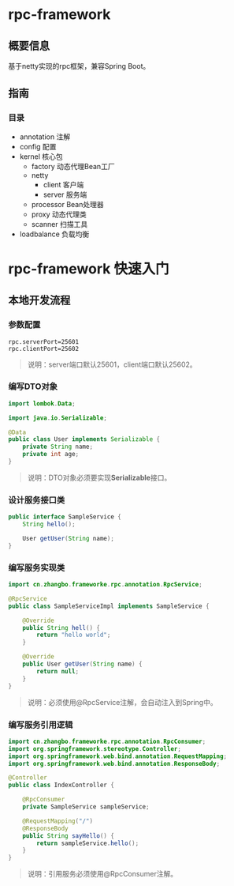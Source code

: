 # rpc-framework

## 概要信息

基于netty实现的rpc框架，兼容Spring Boot。

## 指南

### 目录

* annotation 注解
* config 配置
* kernel 核心包
    * factory 动态代理Bean工厂
    * netty
        * client 客户端
        * server 服务端
    * processor Bean处理器
    * proxy 动态代理类
    * scanner 扫描工具
* loadbalance 负载均衡

# rpc-framework 快速入门

## 本地开发流程

### 参数配置

```properties
rpc.serverPort=25601
rpc.clientPort=25602
```

> 说明：server端口默认25601，client端口默认25602。

### 编写DTO对象

```java
import lombok.Data;

import java.io.Serializable;

@Data
public class User implements Serializable {
    private String name;
    private int age;
}
```

> 说明：DTO对象必须要实现**Serializable**接口。

### 设计服务接口类

```java
public interface SampleService {
    String hello();

    User getUser(String name);
}
```

### 编写服务实现类

```java
import cn.zhangbo.frameworke.rpc.annotation.RpcService;

@RpcService
public class SampleServiceImpl implements SampleService {

    @Override
    public String hell() {
        return "hello world";
    }

    @Override
    public User getUser(String name) {
        return null;
    }
}
```

> 说明：必须使用@RpcService注解，会自动注入到Spring中。

### 编写服务引用逻辑

```java
import cn.zhangbo.frameworke.rpc.annotation.RpcConsumer;
import org.springframework.stereotype.Controller;
import org.springframework.web.bind.annotation.RequestMapping;
import org.springframework.web.bind.annotation.ResponseBody;

@Controller
public class IndexController {

    @RpcConsumer
    private SampleService sampleService;

    @RequestMapping("/")
    @ResponseBody
    public String sayHello() {
        return sampleService.hello();
    }
}
```

> 说明：引用服务必须使用@RpcConsumer注解。